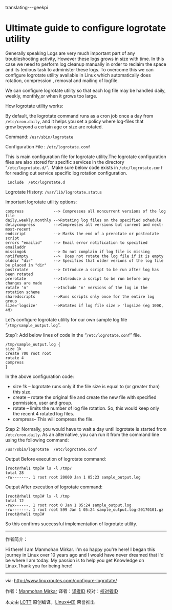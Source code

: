 translating---geekpi

Ultimate guide to configure logrotate utility
============================================================


Generally speaking Logs are very much important part of any troubleshooting activity, However these logs grows in size with time. In this case we need to perform log cleanup manually in order to reclaim the space and its tedious task to administer these logs. To overcome this we can configure logrotate utility available in Linux which automatically does rotation, compression , removal and mailing of logfile.

We can configure logrotate utility so that each log file may be handled daily, weekly, monthly,or when it grows too large.

How logrotate utility works:

By default, the logrotate command runs as a cron job once a day from `/etc/cron.daily`, and it helps you set a policy where log-files that grow beyond a certain age or size are rotated.

Command: `/usr/sbin/logrotate`

Configuration File : `/etc/logrotate.conf`

This is main configuration file for logrotate utility.The logrotate configuration files are also stored for specific services in the directory “`/etc/logrotate.d/`”.  Make sure below code exists in `/etc/logrotate.conf` for reading out service specific log rotation configuration.

` include  /etc/logrotate.d`

Logrotate History: `/var/lib/logrotate.status`

Important logrotate utility options:


```
compress             --> Compresses all noncurrent versions of the log file
daily,weekly,monthly -->Rotating log files on the specified schedule
delaycompress        -->Compresses all versions but current and next-most-recent
endscript            --> Marks the end of a prerotate or postrotate script
errors "emailid"     --> Email error notification to specified emailaddr
missingok            --> Do not complain if log file is missing
notifempty           -->  Does not rotate the log file if it is empty
olddir "dir"         --> Specifies that older verions of the log file be placed in "dir"
postrotate           --> Introduce a script to be run after log has been rotated
prerotate            -->Introduce a script to be run before any changes are made
rotate 'n'           -->Include 'n' versions of the log in the rotation scheme
sharedscripts        -->Runs scripts only once for the entire log group
size='logsize'       -->Rotates if log file size > 'logsize (eg 100K, 4M)
```

Let’s configure logrotate utility for our own sample log file “`/tmp/sample_output.log`”.

Step1: Add below lines of code in the “`/etc/logrotate.conf`” file.

```
/tmp/sample_output.log {
size 1k
create 700 root root
rotate 4
compress
}
```

In the above configuration code:

*   size 1k – logrotate runs only if the file size is equal to (or greater than) this size.
*   create – rotate the original file and create the new file with specified permission, user and group.
*   rotate – limits the number of log file rotation. So, this would keep only the recent 4 rotated log files.
*   compress– This will compress the file.

Step 2: Normally, you would have to wait a day until logrotate is started from `/etc/cron.daily`. As an alternative, you can run it from the command line using the following command:

```
/usr/sbin/logrotate  /etc/logrotate.conf
```

Output Before execution of logrotate command:

```
[root@rhel1 tmp]# ls -l /tmp/
total 28
-rw-------. 1 root root 20000 Jan 1 05:23 sample_output.log
```

Output After execution of logrotate command:

```
[root@rhel1 tmp]# ls -l /tmp
total 12
-rwx------. 1 root root 0 Jan 1 05:24 sample_output.log
-rw-------. 1 root root 599 Jan 1 05:24 sample_output.log-20170101.gz
[root@rhel1 tmp]#
```

So this confirms successful implementation of logrotate utility.

--------------------------------------------------------------------------------

作者简介：

Hi there! I am Manmohan Mirkar. I'm so happy you're here! I began this journey in Linux over 10 years ago and I would have never dreamed that I'd be where I am today. My passion is to help you get Knowledge on Linux.Thank you for being here!

--------------------------------------------------------------------------------

via: http://www.linuxroutes.com/configure-logrotate/

作者：[Manmohan Mirkar][a]
译者：[译者ID](https://github.com/译者ID)
校对：[校对者ID](https://github.com/校对者ID)

本文由 [LCTT](https://github.com/LCTT/TranslateProject) 原创编译，[Linux中国](https://linux.cn/) 荣誉推出

[a]:http://www.linuxroutes.com/author/admin/
[1]:http://www.linuxroutes.com/configure-logrotate/#
[2]:http://www.linuxroutes.com/configure-logrotate/#
[3]:http://www.linuxroutes.com/configure-logrotate/#
[4]:http://www.linuxroutes.com/configure-logrotate/#
[5]:http://www.linuxroutes.com/configure-logrotate/#
[6]:http://www.linuxroutes.com/configure-logrotate/#
[7]:http://www.linuxroutes.com/configure-logrotate/#
[8]:http://www.linuxroutes.com/configure-logrotate/#
[9]:http://www.linuxroutes.com/configure-logrotate/#
[10]:http://www.linuxroutes.com/configure-logrotate/#
[11]:http://www.linuxroutes.com/configure-logrotate/#
[12]:http://www.linuxroutes.com/author/admin/
[13]:http://www.linuxroutes.com/configure-logrotate/#respond
[14]:http://www.linuxroutes.com/configure-logrotate/#

